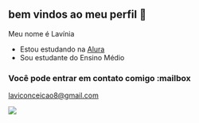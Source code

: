 ## bem vindos ao meu perfil 🎡

Meu nome é Lavínia 

- Estou estudando na [Alura](https://www.alura.com.br)
- Sou estudante do Ensino Médio


### Você pode entrar em contato comigo :mailbox

laviconceicao8@gmail.com 

![](https://media1.tenor.com/m/kOAJnYo9NcQAAAAC/gif.gif)
